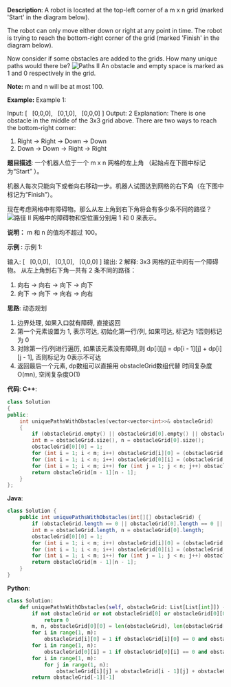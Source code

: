 __Description__:
A robot is located at the top-left corner of a m x n grid (marked 'Start' in the diagram below).

The robot can only move either down or right at any point in time. The robot is trying to reach the bottom-right corner of the grid (marked 'Finish' in the diagram below).

Now consider if some obstacles are added to the grids. How many unique paths would there be?
![Paths II](https://upload-images.jianshu.io/upload_images/16639143-3c0db7062884e067.png?imageMogr2/auto-orient/strip%7CimageView2/2/w/1240)
An obstacle and empty space is marked as 1 and 0 respectively in the grid.

__Note:__
m and n will be at most 100.

__Example:__
Example 1:

Input:
[
  [0,0,0],
  [0,1,0],
  [0,0,0]
]
Output: 2
Explanation:
There is one obstacle in the middle of the 3x3 grid above.
There are two ways to reach the bottom-right corner:
1. Right -> Right -> Down -> Down
2. Down -> Down -> Right -> Right

__题目描述__:
一个机器人位于一个 m x n 网格的左上角 （起始点在下图中标记为“Start” ）。

机器人每次只能向下或者向右移动一步。机器人试图达到网格的右下角（在下图中标记为“Finish”）。

现在考虑网格中有障碍物。那么从左上角到右下角将会有多少条不同的路径？
![路径 II](https://upload-images.jianshu.io/upload_images/16639143-76549f8d8151e909.png?imageMogr2/auto-orient/strip%7CimageView2/2/w/1240)
网格中的障碍物和空位置分别用 1 和 0 来表示。

__说明：__
m 和 n 的值均不超过 100。

__示例 :__
示例 1:

输入:
[
  [0,0,0],
  [0,1,0],
  [0,0,0]
]
输出: 2
解释:
3x3 网格的正中间有一个障碍物。
从左上角到右下角一共有 2 条不同的路径：
1. 向右 -> 向右 -> 向下 -> 向下
2. 向下 -> 向下 -> 向右 -> 向右

__思路__:
动态规划
1. 边界处理, 如果入口就有障碍, 直接返回
2. 第一个元素设置为 1, 表示可达, 初始化第一行/列, 如果可达, 标记为 1否则标记为 0
3. 对除第一行/列进行遍历, 如果该元素没有障碍,则 dp[i][j] = dp[i - 1][j] + dp[i][j - 1], 否则标记为 0表示不可达
4. 返回最后一个元素, dp数组可以直接用 obstacleGrid数组代替
时间复杂度O(mn), 空间复杂度O(1)

__代码__:
__C++__:
```C++
class Solution 
{
public:
    int uniquePathsWithObstacles(vector<vector<int>>& obstacleGrid) 
    {
        if (obstacleGrid.empty() || obstacleGrid[0].empty() || obstacleGrid[0][0] == 1) return 0;
        int m = obstacleGrid.size(), n = obstacleGrid[0].size();
        obstacleGrid[0][0] = 1;
        for (int i = 1; i < m; i++) obstacleGrid[i][0] = (obstacleGrid[i - 1][0] == 1 && obstacleGrid[i][0] == 0) ? 1 : 0;
        for (int i = 1; i < n; i++) obstacleGrid[0][i] = (obstacleGrid[0][i - 1] == 1 && obstacleGrid[0][i] == 0) ? 1 : 0;
        for (int i = 1; i < m; i++) for (int j = 1; j < n; j++) obstacleGrid[i][j] = obstacleGrid[i][j] == 0 ? obstacleGrid[i - 1][j] + obstacleGrid[i][j - 1] : 0;
        return obstacleGrid[m - 1][n - 1];
    }
};
```

__Java__:
```Java
class Solution {
    public int uniquePathsWithObstacles(int[][] obstacleGrid) {
        if (obstacleGrid.length == 0 || obstacleGrid[0].length == 0 || obstacleGrid[0][0] == 1) return 0;
        int m = obstacleGrid.length, n = obstacleGrid[0].length;
        obstacleGrid[0][0] = 1;
        for (int i = 1; i < m; i++) obstacleGrid[i][0] = (obstacleGrid[i - 1][0] == 1 && obstacleGrid[i][0] == 0) ? 1 : 0;
        for (int i = 1; i < n; i++) obstacleGrid[0][i] = (obstacleGrid[0][i - 1] == 1 && obstacleGrid[0][i] == 0) ? 1 : 0;
        for (int i = 1; i < m; i++) for (int j = 1; j < n; j++) obstacleGrid[i][j] = obstacleGrid[i][j] == 0 ? obstacleGrid[i - 1][j] + obstacleGrid[i][j - 1] : 0;
        return obstacleGrid[m - 1][n - 1];
    }
}
```

__Python__:
```Python
class Solution:
    def uniquePathsWithObstacles(self, obstacleGrid: List[List[int]]) -> int:
        if not obstacleGrid or not obstacleGrid[0] or obstacleGrid[0][0] == 1:
            return 0
        m, n, obstacleGrid[0][0] = len(obstacleGrid), len(obstacleGrid[0]), 1
        for i in range(1, m):
            obstacleGrid[i][0] = 1 if obstacleGrid[i][0] == 0 and obstacleGrid[i - 1][0] == 1 else 0
        for i in range(1, n):
            obstacleGrid[0][i] = 1 if obstacleGrid[0][i] == 0 and obstacleGrid[0][i - 1] == 1 else 0
        for i in range(1, m):
            for j in range(1, n):
                obstacleGrid[i][j] = obstacleGrid[i - 1][j] + obstacleGrid[i][j - 1] if not obstacleGrid[i][j] else 0
        return obstacleGrid[-1][-1]
```